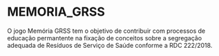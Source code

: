 # MEMORIA_GRSS

O jogo Memória GRSS tem o objetivo de contribuir com processos de educação permantente na fixação de conceitos sobre a segregação adequada de Resíduos de Serviço de Saúde conforme a RDC 222/2018.
